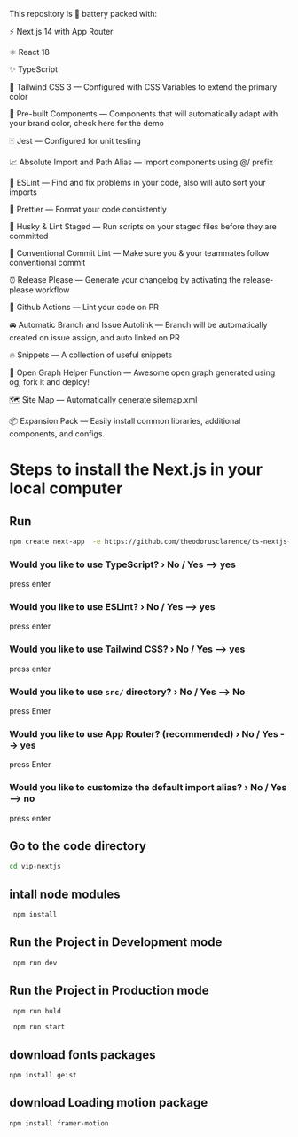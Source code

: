 This repository is 🔋 battery packed with:

⚡️ Next.js 14 with App Router

⚛️ React 18

✨ TypeScript

💨 Tailwind CSS 3 — Configured with CSS Variables to extend the primary color

💎 Pre-built Components — Components that will automatically adapt with your brand color, check here for the demo

🃏 Jest — Configured for unit testing

📈 Absolute Import and Path Alias — Import components using @/ prefix

📏 ESLint — Find and fix problems in your code, also will auto sort your imports

💖 Prettier — Format your code consistently

🐶 Husky & Lint Staged — Run scripts on your staged files before they are committed

🤖 Conventional Commit Lint — Make sure you & your teammates follow conventional commit

⏰ Release Please — Generate your changelog by activating the release-please workflow

👷 Github Actions — Lint your code on PR

🚘 Automatic Branch and Issue Autolink — Branch will be automatically created on issue assign, and auto linked on PR

🔥 Snippets — A collection of useful snippets

👀 Open Graph Helper Function — Awesome open graph generated using og, fork it and deploy!

🗺 Site Map — Automatically generate sitemap.xml

📦 Expansion Pack — Easily install common libraries, additional components, and configs.


# Steps to install the Next.js in your local computer

## Run 
```bash
npm create next-app  -e https://github.com/theodorusclarence/ts-nextjs-tailwind-starter vip-nextjs
```


### Would you like to use TypeScript? › No / Yes --> yes

press enter

### Would you like to use ESLint? › No / Yes --> yes

press enter

### Would you like to use Tailwind CSS? › No / Yes --> yes

press enter

### Would you like to use `src/` directory? › No / Yes --> No

press Enter

### Would you like to use App Router? (recommended) › No / Yes --> yes

press Enter


### Would you like to customize the default import alias? › No / Yes  --> no

press enter 



## Go to the code directory
```bash
cd vip-nextjs
```

## intall node modules 

```bash
 npm install
```


## Run the Project in Development mode
```bash
 npm run dev
```

## Run the Project in Production mode
```bash
 npm run buld
```
```bash
 npm run start
```

## download fonts packages 
```bash
npm install geist
```

## download Loading motion package
```bash
npm install framer-motion
```